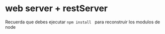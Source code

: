 # web server + restServer

Recuerda que debes ejecutar  ```npm install ``` para reconstruir los modulos de node 